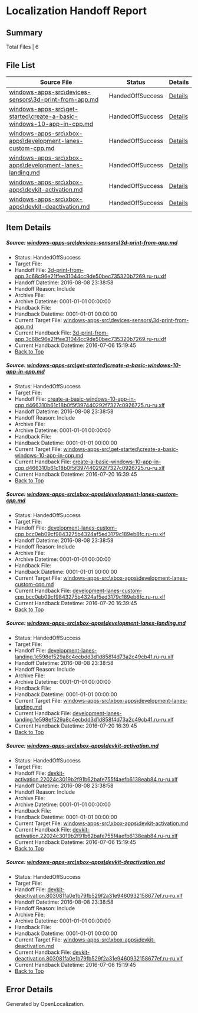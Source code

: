 # <a name='report-top'></a> Localization Handoff Report

## Summary
 Total Files | 6

## File List
 Source File | Status | Details 
 ----------- | ------ | ------- 
 [windows-apps-src\devices-sensors\3d-print-from-app.md](https://github.com/Microsoft/windows-apps/blob/b04c9af0d0906432492aadd3ccdca4bf6e9dbc7e/windows-apps-src/devices-sensors/3d-print-from-app.md) | HandedOffSuccess | [Details](#28235829566e5a1f260c0710f870d6ba2d40faba3319)
 [windows-apps-src\get-started\create-a-basic-windows-10-app-in-cpp.md](https://github.com/Microsoft/windows-apps/blob/cedab04d2969809dca84097b027e973be9b9948b/windows-apps-src/get-started/create-a-basic-windows-10-app-in-cpp.md) | HandedOffSuccess | [Details](#55d5b160bbf1d877408a52e981a030dee28515c43548)
 [windows-apps-src\xbox-apps\development-lanes-custom-cpp.md](https://github.com/Microsoft/windows-apps/blob/4d7d779116ffc89b2eb5e16e91608474669d3dd0/windows-apps-src/xbox-apps/development-lanes-custom-cpp.md) | HandedOffSuccess | [Details](#24062905b548fcfbecb38c3d306b92636605cf6a7981)
 [windows-apps-src\xbox-apps\development-lanes-landing.md](https://github.com/Microsoft/windows-apps/blob/eec992d19d63778a46f97b76f3c8dea252a6a87b/windows-apps-src/xbox-apps/development-lanes-landing.md) | HandedOffSuccess | [Details](#383e0f77ff9b810d5e5627b8df9ca09b03f4d0ae7983)
 [windows-apps-src\xbox-apps\devkit-activation.md](https://github.com/Microsoft/windows-apps/blob/2e2adc609d82c669cd32cc8305a1cd63fea5589b/windows-apps-src/xbox-apps/devkit-activation.md) | HandedOffSuccess | [Details](#735f959005712c255db9130a79f4d9ba5639b6e07986)
 [windows-apps-src\xbox-apps\devkit-deactivation.md](https://github.com/Microsoft/windows-apps/blob/c80849904eccae1ef0e0740bb4e882f7f0f37cc8/windows-apps-src/xbox-apps/devkit-deactivation.md) | HandedOffSuccess | [Details](#273cd14d5f51a693ba8385c13d128bb2888de2ea7987)

## Item Details
##### <a name='28235829566e5a1f260c0710f870d6ba2d40faba3319'></a> Source: [windows-apps-src\devices-sensors\3d-print-from-app.md](https://github.com/Microsoft/windows-apps/blob/b04c9af0d0906432492aadd3ccdca4bf6e9dbc7e/windows-apps-src/devices-sensors/3d-print-from-app.md)
* Status: HandedOffSuccess
* Target File: 
* Handoff File: [3d-print-from-app.3c68c96e21ffee31044cc9de50bec735320b7269.ru-ru.xlf](https://github.com/Microsoft/WDG.handoff/blob/8db97663ab6a94e2093b0174b6d3da8666c17b34/ol-handoff/Microsoft/windows-apps.ru-ru/master/3d-print-from-app.3c68c96e21ffee31044cc9de50bec735320b7269.ru-ru.xlf)
* Handoff Datetime: 2016-08-08 23:38:58
* Handoff Reason: Include
* Archive File: 
* Archive Datetime: 0001-01-01 00:00:00
* Handback File: 
* Handback Datetime: 0001-01-01 00:00:00
* Current Target File: [windows-apps-src\devices-sensors\3d-print-from-app.md](https://github.com/Microsoft/windows-apps.ru-ru/blob/93f7daed53c2f646ab9c83858aa28237022d818d/windows-apps-src/devices-sensors/3d-print-from-app.md)
* Current Handback File: [3d-print-from-app.3c68c96e21ffee31044cc9de50bec735320b7269.ru-ru.xlf](https://github.com/Microsoft/WDG.handback/blob/d3d0e23c0b6ca1c844ba3c34aead5291de8d3362/ol-handback/Microsoft/windows-apps.ru-ru/master/3d-print-from-app.3c68c96e21ffee31044cc9de50bec735320b7269.ru-ru.xlf)
* Current Handback Datetime: 2016-07-06 15:19:45
* [Back to Top](#report-top)

##### <a name='55d5b160bbf1d877408a52e981a030dee28515c43548'></a> Source: [windows-apps-src\get-started\create-a-basic-windows-10-app-in-cpp.md](https://github.com/Microsoft/windows-apps/blob/cedab04d2969809dca84097b027e973be9b9948b/windows-apps-src/get-started/create-a-basic-windows-10-app-in-cpp.md)
* Status: HandedOffSuccess
* Target File: 
* Handoff File: [create-a-basic-windows-10-app-in-cpp.d466310b61c18b0f5f397440292f7327c0926725.ru-ru.xlf](https://github.com/Microsoft/WDG.handoff/blob/8db97663ab6a94e2093b0174b6d3da8666c17b34/ol-handoff/Microsoft/windows-apps.ru-ru/master/create-a-basic-windows-10-app-in-cpp.d466310b61c18b0f5f397440292f7327c0926725.ru-ru.xlf)
* Handoff Datetime: 2016-08-08 23:38:58
* Handoff Reason: Include
* Archive File: 
* Archive Datetime: 0001-01-01 00:00:00
* Handback File: 
* Handback Datetime: 0001-01-01 00:00:00
* Current Target File: [windows-apps-src\get-started\create-a-basic-windows-10-app-in-cpp.md](https://github.com/Microsoft/windows-apps.ru-ru/blob/34a9aa0ec25917104b15042b1c4a956abe9c8ca4/windows-apps-src/get-started/create-a-basic-windows-10-app-in-cpp.md)
* Current Handback File: [create-a-basic-windows-10-app-in-cpp.d466310b61c18b0f5f397440292f7327c0926725.ru-ru.xlf](https://github.com/Microsoft/WDG.handback/blob/34f8c55e7da1172ae438666ddec75c2a14fc2151/ol-handback/Microsoft/windows-apps.ru-ru/master/create-a-basic-windows-10-app-in-cpp.d466310b61c18b0f5f397440292f7327c0926725.ru-ru.xlf)
* Current Handback Datetime: 2016-07-20 16:39:45
* [Back to Top](#report-top)

##### <a name='24062905b548fcfbecb38c3d306b92636605cf6a7981'></a> Source: [windows-apps-src\xbox-apps\development-lanes-custom-cpp.md](https://github.com/Microsoft/windows-apps/blob/4d7d779116ffc89b2eb5e16e91608474669d3dd0/windows-apps-src/xbox-apps/development-lanes-custom-cpp.md)
* Status: HandedOffSuccess
* Target File: 
* Handoff File: [development-lanes-custom-cpp.bcc0eb09cf9843275b4324af5ed3179c189eb8fc.ru-ru.xlf](https://github.com/Microsoft/WDG.handoff/blob/8db97663ab6a94e2093b0174b6d3da8666c17b34/ol-handoff/Microsoft/windows-apps.ru-ru/master/development-lanes-custom-cpp.bcc0eb09cf9843275b4324af5ed3179c189eb8fc.ru-ru.xlf)
* Handoff Datetime: 2016-08-08 23:38:58
* Handoff Reason: Include
* Archive File: 
* Archive Datetime: 0001-01-01 00:00:00
* Handback File: 
* Handback Datetime: 0001-01-01 00:00:00
* Current Target File: [windows-apps-src\xbox-apps\development-lanes-custom-cpp.md](https://github.com/Microsoft/windows-apps.ru-ru/blob/34a9aa0ec25917104b15042b1c4a956abe9c8ca4/windows-apps-src/xbox-apps/development-lanes-custom-cpp.md)
* Current Handback File: [development-lanes-custom-cpp.bcc0eb09cf9843275b4324af5ed3179c189eb8fc.ru-ru.xlf](https://github.com/Microsoft/WDG.handback/blob/34f8c55e7da1172ae438666ddec75c2a14fc2151/ol-handback/Microsoft/windows-apps.ru-ru/master/development-lanes-custom-cpp.bcc0eb09cf9843275b4324af5ed3179c189eb8fc.ru-ru.xlf)
* Current Handback Datetime: 2016-07-20 16:39:45
* [Back to Top](#report-top)

##### <a name='383e0f77ff9b810d5e5627b8df9ca09b03f4d0ae7983'></a> Source: [windows-apps-src\xbox-apps\development-lanes-landing.md](https://github.com/Microsoft/windows-apps/blob/eec992d19d63778a46f97b76f3c8dea252a6a87b/windows-apps-src/xbox-apps/development-lanes-landing.md)
* Status: HandedOffSuccess
* Target File: 
* Handoff File: [development-lanes-landing.1e598ef529a8c4ecbdd3d1d858f4d73a2c49cb41.ru-ru.xlf](https://github.com/Microsoft/WDG.handoff/blob/8db97663ab6a94e2093b0174b6d3da8666c17b34/ol-handoff/Microsoft/windows-apps.ru-ru/master/development-lanes-landing.1e598ef529a8c4ecbdd3d1d858f4d73a2c49cb41.ru-ru.xlf)
* Handoff Datetime: 2016-08-08 23:38:58
* Handoff Reason: Include
* Archive File: 
* Archive Datetime: 0001-01-01 00:00:00
* Handback File: 
* Handback Datetime: 0001-01-01 00:00:00
* Current Target File: [windows-apps-src\xbox-apps\development-lanes-landing.md](https://github.com/Microsoft/windows-apps.ru-ru/blob/34a9aa0ec25917104b15042b1c4a956abe9c8ca4/windows-apps-src/xbox-apps/development-lanes-landing.md)
* Current Handback File: [development-lanes-landing.1e598ef529a8c4ecbdd3d1d858f4d73a2c49cb41.ru-ru.xlf](https://github.com/Microsoft/WDG.handback/blob/34f8c55e7da1172ae438666ddec75c2a14fc2151/ol-handback/Microsoft/windows-apps.ru-ru/master/development-lanes-landing.1e598ef529a8c4ecbdd3d1d858f4d73a2c49cb41.ru-ru.xlf)
* Current Handback Datetime: 2016-07-20 16:39:45
* [Back to Top](#report-top)

##### <a name='735f959005712c255db9130a79f4d9ba5639b6e07986'></a> Source: [windows-apps-src\xbox-apps\devkit-activation.md](https://github.com/Microsoft/windows-apps/blob/2e2adc609d82c669cd32cc8305a1cd63fea5589b/windows-apps-src/xbox-apps/devkit-activation.md)
* Status: HandedOffSuccess
* Target File: 
* Handoff File: [devkit-activation.22024c3019b2f91b62bafe755f4aefb6138eab84.ru-ru.xlf](https://github.com/Microsoft/WDG.handoff/blob/8db97663ab6a94e2093b0174b6d3da8666c17b34/ol-handoff/Microsoft/windows-apps.ru-ru/master/devkit-activation.22024c3019b2f91b62bafe755f4aefb6138eab84.ru-ru.xlf)
* Handoff Datetime: 2016-08-08 23:38:58
* Handoff Reason: Include
* Archive File: 
* Archive Datetime: 0001-01-01 00:00:00
* Handback File: 
* Handback Datetime: 0001-01-01 00:00:00
* Current Target File: [windows-apps-src\xbox-apps\devkit-activation.md](https://github.com/Microsoft/windows-apps.ru-ru/blob/93f7daed53c2f646ab9c83858aa28237022d818d/windows-apps-src/xbox-apps/devkit-activation.md)
* Current Handback File: [devkit-activation.22024c3019b2f91b62bafe755f4aefb6138eab84.ru-ru.xlf](https://github.com/Microsoft/WDG.handback/blob/d3d0e23c0b6ca1c844ba3c34aead5291de8d3362/ol-handback/Microsoft/windows-apps.ru-ru/master/devkit-activation.22024c3019b2f91b62bafe755f4aefb6138eab84.ru-ru.xlf)
* Current Handback Datetime: 2016-07-06 15:19:45
* [Back to Top](#report-top)

##### <a name='273cd14d5f51a693ba8385c13d128bb2888de2ea7987'></a> Source: [windows-apps-src\xbox-apps\devkit-deactivation.md](https://github.com/Microsoft/windows-apps/blob/c80849904eccae1ef0e0740bb4e882f7f0f37cc8/windows-apps-src/xbox-apps/devkit-deactivation.md)
* Status: HandedOffSuccess
* Target File: 
* Handoff File: [devkit-deactivation.803081fa0e1b79fb529f2a31e9460932158677ef.ru-ru.xlf](https://github.com/Microsoft/WDG.handoff/blob/8db97663ab6a94e2093b0174b6d3da8666c17b34/ol-handoff/Microsoft/windows-apps.ru-ru/master/devkit-deactivation.803081fa0e1b79fb529f2a31e9460932158677ef.ru-ru.xlf)
* Handoff Datetime: 2016-08-08 23:38:58
* Handoff Reason: Include
* Archive File: 
* Archive Datetime: 0001-01-01 00:00:00
* Handback File: 
* Handback Datetime: 0001-01-01 00:00:00
* Current Target File: [windows-apps-src\xbox-apps\devkit-deactivation.md](https://github.com/Microsoft/windows-apps.ru-ru/blob/93f7daed53c2f646ab9c83858aa28237022d818d/windows-apps-src/xbox-apps/devkit-deactivation.md)
* Current Handback File: [devkit-deactivation.803081fa0e1b79fb529f2a31e9460932158677ef.ru-ru.xlf](https://github.com/Microsoft/WDG.handback/blob/d3d0e23c0b6ca1c844ba3c34aead5291de8d3362/ol-handback/Microsoft/windows-apps.ru-ru/master/devkit-deactivation.803081fa0e1b79fb529f2a31e9460932158677ef.ru-ru.xlf)
* Current Handback Datetime: 2016-07-06 15:19:45
* [Back to Top](#report-top)


## Error Details

Generated by OpenLocalization.
